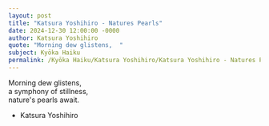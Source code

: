 ```yaml
---
layout: post
title: "Katsura Yoshihiro - Natures Pearls"
date: 2024-12-30 12:00:00 -0000
author: Katsura Yoshihiro
quote: "Morning dew glistens,  "
subject: Kyōka Haiku
permalink: /Kyōka Haiku/Katsura Yoshihiro/Katsura Yoshihiro - Natures Pearls
---
```


Morning dew glistens,  
a symphony of stillness,  
nature's pearls await.

- Katsura Yoshihiro
